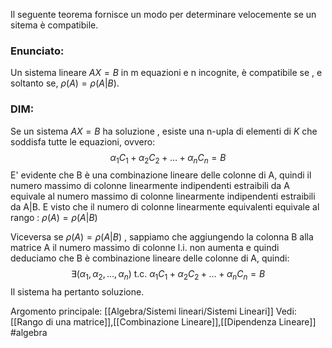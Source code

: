 Il seguente teorema fornisce un modo per determinare velocemente se un sitema è compatibile.

### Enunciato:
Un sistema lineare $AX = B$  in m equazioni e n incognite, è compatibile se , e soltanto se, $\rho(A)=\rho(A|B)$.

### DIM:
Se un sistema $AX = B$ ha soluzione , esiste una n-upla di elementi di $K$ che soddisfa tutte le equazioni, ovvero:
$$\alpha_{1}C_{1}+\alpha_{2}C_{2}+\ldots +\alpha_{n}C_{n}=B$$
E' evidente che  B è una combinazione lineare delle colonne di A, quindi il numero massimo di colonne linearmente indipendenti estraibili da A equivale al numero massimo di colonne linearmente indipendenti estraibili da A|B.
E visto che il numero di colonne linearmente equivalenti equivale al rango :  $\rho(A) = \rho(A|B)$ 

Viceversa  se  $\rho(A) = \rho(A|B)$ , sappiamo che aggiungendo la colonna B alla matrice A il numero massimo di colonne l.i. non aumenta e quindi deduciamo che B è combinazione lineare delle colonne di A, quindi:
$$\exists (\alpha_{1}, \alpha_{2},\ldots,\alpha_{n}) \text{    t.c.    }\alpha_{1}C_{1}+\alpha_{2}C_{2}+\ldots +\alpha_{n}C_{n}=B$$
Il sistema ha pertanto soluzione.

Argomento principale: [[Algebra/Sistemi lineari/Sistemi Lineari]]
Vedi: [[Rango di una matrice]],[[Combinazione Lineare]],[[Dipendenza Lineare]]
#algebra